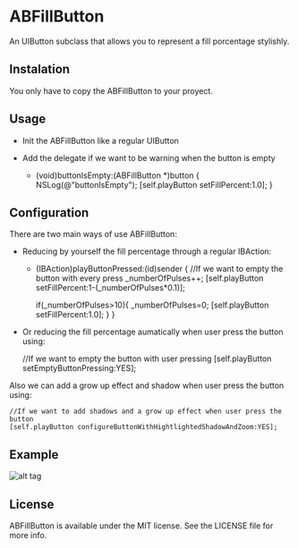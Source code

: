 ABFillButton
============

An UIButton subclass that allows you to represent a fill porcentage stylishly.

## Instalation

You only have to copy the ABFillButton to your proyect.

## Usage

- Init the ABFillButton like a regular UIButton
- Add the delegate if we want to be warning when the button is empty

    - (void)buttonIsEmpty:(ABFillButton *)button
    {
      NSLog(@"buttonIsEmpty");
      [self.playButton setFillPercent:1.0];
    }
  
## Configuration

There are two main ways of use ABFillButton:
- Reducing by yourself the fill percentage through a regular IBAction:
  
    - (IBAction)playButtonPressed:(id)sender
    {
      //If we want to empty the button with every press
      _numberOfPulses++;
      [self.playButton setFillPercent:1-(_numberOfPulses*0.1)];
      
      if(_numberOfPulses>10){
          _numberOfPulses=0;
          [self.playButton setFillPercent:1.0];
      }
    }
    
- Or reducing the fill percentage aumatically when user press the button using:

    //If we want to empty the button with user pressing
    [self.playButton setEmptyButtonPressing:YES];
  
Also we can add a grow up effect and shadow when user press the button using:

    //If we want to add shadows and a grow up effect when user press the button
    [self.playButton configureButtonWithHightlightedShadowAndZoom:YES];
    
## Example

![alt tag](https://raw2.github.com/andresbrun/ABFillButton/master/demo/example.png)

## License

ABFillButton is available under the MIT license. See the LICENSE file for more info.
